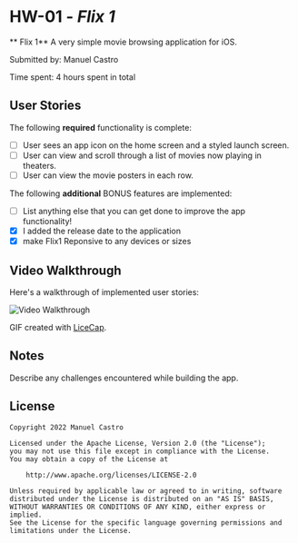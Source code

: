 # HW-01 - *Flix 1*

** Flix 1** A very simple movie browsing application for iOS.

Submitted by: Manuel Castro

Time spent: 4 hours spent in total

## User Stories

The following **required** functionality is complete:

* [ ] User sees an app icon on the home screen and a styled launch screen.
* [ ] User can view and scroll through a list of movies now playing in theaters.
* [ ] User can view the movie posters in each row.

The following **additional** BONUS features are implemented:

- [ ] List anything else that you can get done to improve the app functionality!
- [x] I added the release date to the application
- [x] make Flix1 Reponsive to any devices or sizes

## Video Walkthrough

Here's a walkthrough of implemented user stories:

<img src='http://i.imgur.com/link/to/your/gif/file.gif' title='Video Walkthrough' width='' alt='Video 
Walkthrough' />

GIF created with [LiceCap](http://www.cockos.com/licecap/).

## Notes

Describe any challenges encountered while building the app.

## License

    Copyright 2022 Manuel Castro

    Licensed under the Apache License, Version 2.0 (the "License");
    you may not use this file except in compliance with the License.
    You may obtain a copy of the License at

        http://www.apache.org/licenses/LICENSE-2.0

    Unless required by applicable law or agreed to in writing, software
    distributed under the License is distributed on an "AS IS" BASIS,
    WITHOUT WARRANTIES OR CONDITIONS OF ANY KIND, either express or implied.
    See the License for the specific language governing permissions and
    limitations under the License.
